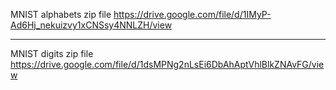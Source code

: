 MNIST alphabets zip file
https://drive.google.com/file/d/1IMyP-Ad6Hj_nekuizvy1xCNSsy4NNLZH/view
* * * * * * * * * * * * * * * * * * * * * * * * * * * * * * * * * * * * * * * * * *
MNIST digits zip file 
https://drive.google.com/file/d/1dsMPNg2nLsEi6DbAhAptVhlBlkZNAvFG/view
